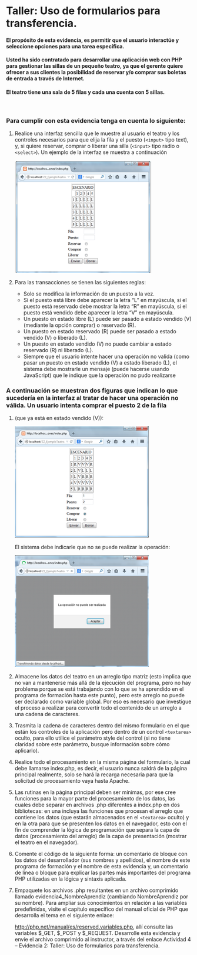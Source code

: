 # Taller: Uso de formularios para transferencia.


#### El propósito de esta evidencia, es permitir que el usuario interactúe y seleccione opciones para una tarea específica.
#### Usted ha sido contratado para desarrollar una aplicación web con PHP para gestionar las sillas de un pequeño teatro, ya que el gerente quiere ofrecer a sus clientes la posibilidad de reservar y/o comprar sus boletas de entrada a través de Internet.
#### El teatro tiene una sala de 5 filas y cada una cuenta con 5 sillas.

<br>

### **Para cumplir con esta evidencia tenga en cuenta lo siguiente:**
1. Realice una interfaz sencilla que le muestre al usuario el teatro y los controles necesarios para que elija la fila y el puesto (`<input>` tipo text), y, si quiere reservar, comprar o liberar una silla (`<input>` tipo radio o `<select>`). Un ejemplo de la interfaz se muestra a continuación

    ![](./assets/img/Figura-1.png)

2. Para las transacciones se tienen las siguientes reglas:
    - Solo se modifica la información de un puesto a la vez.
    - Si el puesto está libre debe aparecer la letra “L” en mayúscula, si el puesto está reservado debe mostrar la letra “R” en mayúscula, si el puesto está vendido debe aparecer la letra “V” en mayúscula.
    - Un puesto en estado libre (L) puede ser pasado a estado vendido (V) (mediante la opción comprar) o reservado (R).
    - Un puesto en estado reservado (R) puede ser pasado a estado vendido (V) o liberado (L).
    - Un puesto en estado vendido (V) no puede cambiar a estado reservado (R) ni liberado (L). 
    - Siempre que el usuario intente hacer una operación no valida (como pasar un puesto en estado vendido (V) a estado liberado (L), el sistema debe mostrarle un mensaje (puede hacerse usando JavaScript) que le indique que la operación no pudo realizarse

### A continuación se muestran dos figuras que indican lo que sucedería en la interfaz al tratar de hacer una operación no válida. Un usuario intenta comprar el puesto 2 de la fila
1. (que ya está en estado vendido (V)):

    ![](./assets/img/Figura-2.png)
    
    El sistema debe indicarle que no se puede realizar la operación:  

    ![](./assets/img/Figura-3.png)

2. Almacene los datos del teatro en un arreglo tipo matriz (esto implica que no van a mantenerse más allá de la ejecución del programa, pero no hay problema porque se está trabajando con lo que se ha aprendido en el programa de formación hasta este punto), pero este arreglo no puede ser declarado como variable global. Por eso es necesario que investigue el proceso a realizar para convertir todo el contenido de un arreglo a una cadena de caracteres.
3. Trasmita la cadena de caracteres dentro del mismo formulario en el que están los controles de la aplicación pero dentro de un control `<textarea>` oculto, para ello utilice el parámetro style del control (si no tiene claridad sobre este parámetro, busque información sobre cómo aplicarlo).
4. Realice todo el procesamiento en la misma página del formulario, la cual debe llamarse index.php, es decir, el usuario nunca saldrá de la página principal realmente, solo se hará la recarga necesaria para que la solicitud de procesamiento vaya hasta Apache.
5. Las rutinas en la página principal deben ser mínimas, por ese cree funciones para la mayor parte del procesamiento de los datos, las cuales debe separar en archivos .php diferentes a index.php en dos bibliotecas: en una incluya las funciones que procesan el arreglo que contiene los datos (que estarán almacenados en el `<textarea>` oculto) y en la otra para que se presenten los datos en el navegador, esto con el fin de comprender la lógica de programación que separa la capa de datos (procesamiento del arreglo) de la capa de presentación (mostrar el teatro en el navegador).
6. Comente el código de la siguiente forma: un comentario de bloque con los datos del desarrollador (sus nombres y apellidos), el nombre de este programa de formación y el nombre de esta evidencia y, un comentario de línea o bloque para explicar las partes más importantes del programa PHP utilizadas en la lógica y sintaxis aplicada.
7. Empaquete los archivos .php resultantes en un archivo comprimido llamado evidencia4_NombreAprendiz (cambiando NombreAprendiz por su nombre). Para ampliar sus conocimientos en relación a las variables predefinidas, visite el capítulo específico del manual oficial de PHP que desarrolla el tema en el siguiente enlace:

    http://php.net/manual/es/reserved.variables.php, allí consulte las variables $_GET, $_POST y $_REQUEST. Desarrolle esta evidencia y envíe el archivo comprimido al instructor, a través del enlace Actividad 4 – Evidencia 2: Taller: Uso de formularios para transferencia.
